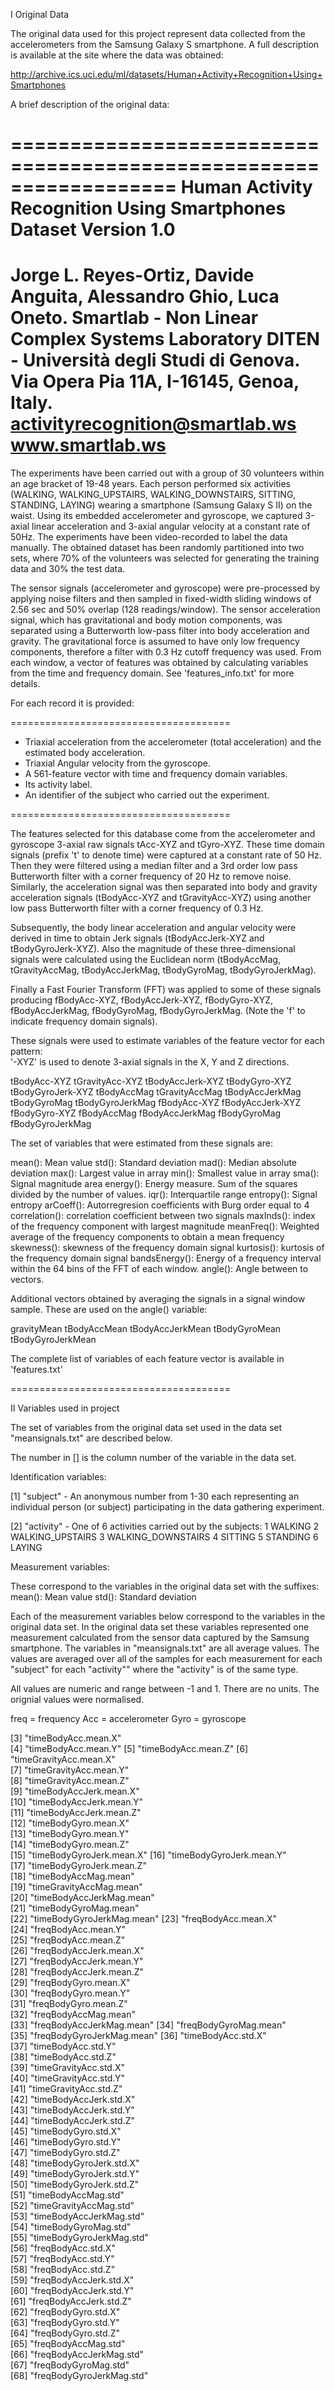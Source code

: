 I Original Data

The original data used for this project represent data collected from the accelerometers from the Samsung Galaxy S smartphone. A full description is available at the site where the data was obtained: 

http://archive.ics.uci.edu/ml/datasets/Human+Activity+Recognition+Using+Smartphones 

A brief description of the original data:

==================================================================
Human Activity Recognition Using Smartphones Dataset
Version 1.0
==================================================================
Jorge L. Reyes-Ortiz, Davide Anguita, Alessandro Ghio, Luca Oneto.
Smartlab - Non Linear Complex Systems Laboratory
DITEN - Università degli Studi di Genova.
Via Opera Pia 11A, I-16145, Genoa, Italy.
activityrecognition@smartlab.ws
www.smartlab.ws
==================================================================

The experiments have been carried out with a group of 30 volunteers within an age bracket of 19-48 years. Each person performed six activities (WALKING, WALKING_UPSTAIRS, WALKING_DOWNSTAIRS, SITTING, STANDING, LAYING) wearing a smartphone (Samsung Galaxy S II) on the waist. Using its embedded accelerometer and gyroscope, we captured 3-axial linear acceleration and 3-axial angular velocity at a constant rate of 50Hz. The experiments have been video-recorded to label the data manually. The obtained dataset has been randomly partitioned into two sets, where 70% of the volunteers was selected for generating the training data and 30% the test data. 

The sensor signals (accelerometer and gyroscope) were pre-processed by applying noise filters and then sampled in fixed-width sliding windows of 2.56 sec and 50% overlap (128 readings/window). The sensor acceleration signal, which has gravitational and body motion components, was separated using a Butterworth low-pass filter into body acceleration and gravity. The gravitational force is assumed to have only low frequency components, therefore a filter with 0.3 Hz cutoff frequency was used. From each window, a vector of features was obtained by calculating variables from the time and frequency domain. See 'features_info.txt' for more details. 

For each record it is provided:

======================================

- Triaxial acceleration from the accelerometer (total acceleration) and the estimated body acceleration.
- Triaxial Angular velocity from the gyroscope. 
- A 561-feature vector with time and frequency domain variables. 
- Its activity label. 
- An identifier of the subject who carried out the experiment.

======================================

The features selected for this database come from the accelerometer and gyroscope 3-axial raw signals tAcc-XYZ and tGyro-XYZ. These time domain signals (prefix 't' to denote time) were captured at a constant rate of 50 Hz. Then they were filtered using a median filter and a 3rd order low pass Butterworth filter with a corner frequency of 20 Hz to remove noise. Similarly, the acceleration signal was then separated into body and gravity acceleration signals (tBodyAcc-XYZ and tGravityAcc-XYZ) using another low pass Butterworth filter with a corner frequency of 0.3 Hz. 

Subsequently, the body linear acceleration and angular velocity were derived in time to obtain Jerk signals (tBodyAccJerk-XYZ and tBodyGyroJerk-XYZ). Also the magnitude of these three-dimensional signals were calculated using the Euclidean norm (tBodyAccMag, tGravityAccMag, tBodyAccJerkMag, tBodyGyroMag, tBodyGyroJerkMag). 

Finally a Fast Fourier Transform (FFT) was applied to some of these signals producing fBodyAcc-XYZ, fBodyAccJerk-XYZ, fBodyGyro-XYZ, fBodyAccJerkMag, fBodyGyroMag, fBodyGyroJerkMag. (Note the 'f' to indicate frequency domain signals). 

These signals were used to estimate variables of the feature vector for each pattern:  
'-XYZ' is used to denote 3-axial signals in the X, Y and Z directions.

tBodyAcc-XYZ
tGravityAcc-XYZ
tBodyAccJerk-XYZ
tBodyGyro-XYZ
tBodyGyroJerk-XYZ
tBodyAccMag
tGravityAccMag
tBodyAccJerkMag
tBodyGyroMag
tBodyGyroJerkMag
fBodyAcc-XYZ
fBodyAccJerk-XYZ
fBodyGyro-XYZ
fBodyAccMag
fBodyAccJerkMag
fBodyGyroMag
fBodyGyroJerkMag

The set of variables that were estimated from these signals are: 

mean(): Mean value
std(): Standard deviation
mad(): Median absolute deviation 
max(): Largest value in array
min(): Smallest value in array
sma(): Signal magnitude area
energy(): Energy measure. Sum of the squares divided by the number of values. 
iqr(): Interquartile range 
entropy(): Signal entropy
arCoeff(): Autorregresion coefficients with Burg order equal to 4
correlation(): correlation coefficient between two signals
maxInds(): index of the frequency component with largest magnitude
meanFreq(): Weighted average of the frequency components to obtain a mean frequency
skewness(): skewness of the frequency domain signal 
kurtosis(): kurtosis of the frequency domain signal 
bandsEnergy(): Energy of a frequency interval within the 64 bins of the FFT of each window.
angle(): Angle between to vectors.

Additional vectors obtained by averaging the signals in a signal window sample. These are used on the angle() variable:

gravityMean
tBodyAccMean
tBodyAccJerkMean
tBodyGyroMean
tBodyGyroJerkMean

The complete list of variables of each feature vector is available in 'features.txt'

======================================

II Variables used in project

The set of variables from the original data set used in the data set "meansignals.txt" are described below.

The number in [] is the column number of the variable in the data set.

Identification variables:

[1] "subject" - An anonymous number from 1-30 each representing an individual person (or subject) participating in the data gathering experiment.   

[2] "activity" - One of 6 activities carried out by the subjects:
1 WALKING
2 WALKING_UPSTAIRS
3 WALKING_DOWNSTAIRS
4 SITTING
5 STANDING
6 LAYING
 
Measurement variables:

These correspond to the variables in the original data set with the suffixes:
mean(): Mean value
std(): Standard deviation

Each of the measurement variables below correspond to the variables in the original data set. In the original data set these variables represented one measurement calculated from the sensor data captured by the Samsung smartphone. The variables in "meansignals.txt" are all average values. The values are averaged over all of the samples for each measurement for each "subject" for each "activity"" where the "activity" is of the same type.   

All values are numeric and range between -1 and 1. There are no units. The orignial values were normalised.  

freq = frequency
Acc = accelerometer
Gyro = gyroscope

[3] "timeBodyAcc.mean.X"      
[4] "timeBodyAcc.mean.Y"
[5] "timeBodyAcc.mean.Z"
[6] "timeGravityAcc.mean.X"   
[7] "timeGravityAcc.mean.Y"    
[8] "timeGravityAcc.mean.Z"    
[9] "timeBodyAccJerk.mean.X"  
[10] "timeBodyAccJerk.mean.Y"   
[11] "timeBodyAccJerk.mean.Z"   
[12] "timeBodyGyro.mean.X"     
[13] "timeBodyGyro.mean.Y"      
[14] "timeBodyGyro.mean.Z"      
[15] "timeBodyGyroJerk.mean.X" 
[16] "timeBodyGyroJerk.mean.Y"  
[17] "timeBodyGyroJerk.mean.Z"  
[18] "timeBodyAccMag.mean"     
[19] "timeGravityAccMag.mean"   
[20] "timeBodyAccJerkMag.mean"  
[21] "timeBodyGyroMag.mean"    
[22] "timeBodyGyroJerkMag.mean" 
[23] "freqBodyAcc.mean.X"       
[24] "freqBodyAcc.mean.Y"      
[25] "freqBodyAcc.mean.Z"       
[26] "freqBodyAccJerk.mean.X"   
[27] "freqBodyAccJerk.mean.Y"  
[28] "freqBodyAccJerk.mean.Z"   
[29] "freqBodyGyro.mean.X"      
[30] "freqBodyGyro.mean.Y"     
[31] "freqBodyGyro.mean.Z"      
[32] "freqBodyAccMag.mean"      
[33] "freqBodyAccJerkMag.mean" 
[34] "freqBodyGyroMag.mean"     
[35] "freqBodyGyroJerkMag.mean" 
[36] "timeBodyAcc.std.X"       
[37] "timeBodyAcc.std.Y"        
[38] "timeBodyAcc.std.Z"        
[39] "timeGravityAcc.std.X"    
[40] "timeGravityAcc.std.Y"     
[41] "timeGravityAcc.std.Z"     
[42] "timeBodyAccJerk.std.X"   
[43] "timeBodyAccJerk.std.Y"    
[44] "timeBodyAccJerk.std.Z"    
[45] "timeBodyGyro.std.X"      
[46] "timeBodyGyro.std.Y"       
[47] "timeBodyGyro.std.Z"       
[48] "timeBodyGyroJerk.std.X"  
[49] "timeBodyGyroJerk.std.Y"   
[50] "timeBodyGyroJerk.std.Z"   
[51] "timeBodyAccMag.std"      
[52] "timeGravityAccMag.std"    
[53] "timeBodyAccJerkMag.std"   
[54] "timeBodyGyroMag.std"     
[55] "timeBodyGyroJerkMag.std"  
[56] "freqBodyAcc.std.X"        
[57] "freqBodyAcc.std.Y"       
[58] "freqBodyAcc.std.Z"        
[59] "freqBodyAccJerk.std.X"    
[60] "freqBodyAccJerk.std.Y"   
[61] "freqBodyAccJerk.std.Z"    
[62] "freqBodyGyro.std.X"       
[63] "freqBodyGyro.std.Y"      
[64] "freqBodyGyro.std.Z"       
[65] "freqBodyAccMag.std"       
[66] "freqBodyAccJerkMag.std"  
[67] "freqBodyGyroMag.std"      
[68] "freqBodyGyroJerkMag.std" 
